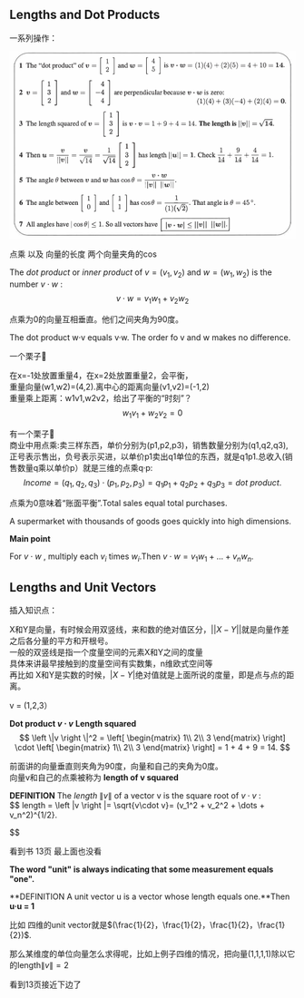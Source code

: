 ## Lengths and Dot Products  

一系列操作：  

![image-20220121141233505](https://raw.githubusercontent.com/lunnche/picgo-image/main/image-20220121141233505.png)

点乘 以及   向量的长度    两个向量夹角的cos  

The $dot\  product$ or $inner\  product$ of $v=(v_1,v_2)$ and $w=(w_1,w_2)$ is the number $v\cdot w$ :  
$$
v\cdot w = v_1 w_1 + v_2 w_2 
$$

点乘为0的向量互相垂直。他们之间夹角为90度。  

The dot product w·v equals v·w. The order fo v and w makes no difference.  

一个栗子🌰  

在x=-1处放置重量4，在x=2处放置重量2，会平衡，  
重量向量(w1,w2)=(4,2).离中心的距离向量(v1,v2)=(-1,2)  
重量乘上距离：w1v1,w2v2，给出了平衡的“时刻”？  
$$
w_1 v_1 + w_2 v_2 = 0
$$

有一个栗子🌰  
商业中用点乘:卖三样东西，单价分别为(p1,p2,p3)，销售数量分别为(q1,q2,q3),正号表示售出，负号表示买进，以单价p1卖出q1单位的东西，就是q1p1.总收入(销售数量q乘以单价p）就是三维的点乘q·p:  
$$
Income = (q_1,q_2,q_3) \cdot (p_1,p_2,p_3) = q_1 p_1 + q_2 p_2 + q_3 p_3 = dot\ product. 
$$

点乘为0意味着“账面平衡”.Total sales equal total purchases.  

A supermarket with thousands of goods goes quickly into high dimensions.  

**Main point**

For $v \cdot w$ , multiply each $v_i$ times $w_i$.Then $v \cdot w=v_1 w_1 + \dots + v_nw_n .$

## Lengths and Unit Vectors  

插入知识点：  

X和Y是向量，有时候会用双竖线，来和数的绝对值区分，$||X-Y||$就是向量作差之后各分量的平方和开根号。  
一般的双竖线是指一个度量空间的元素X和Y之间的度量  
具体来讲最早接触到的度量空间有实数集，n维欧式空间等  
再比如 
X和Y是实数的时候，$|X-Y|$绝对值就是上面所说的度量，即是点与点的距离。  

v = (1,2,3）

**Dot product $v \cdot v$**
**Length squared**
$$
\left \|v \right \|^2 =
\left[
\begin{matrix}
1\\
2\\
3
\end{matrix}
\right]
\cdot
\left[
\begin{matrix}
1\\
2\\
3
\end{matrix}
\right]
= 1 + 4 + 9 = 14.
$$

前面讲的向量垂直则夹角为90度，向量和自己的夹角为0度。  
向量v和自己的点乘被称为 **length of v squared**



**DEFINITION** The $length$ $\left \|v \right \|$ of a vector v is the square root of $v \cdot v$ :  
$$
length = \left \|v \right \|=
\sqrt{v\cdot v}=
(v_1^2 + v_2^2 + \dots + v_n^2)^{1/2}.

$$

看到书 13页  最上面也没看

**The word "unit" is always indicating that some measurement equals "one".**

**DEFINITION A unit vector u is a vector whose length equals one.**Then **u·u = 1**

比如 四维的unit vector就是$(\frac{1}{2}，\frac{1}{2}，\frac{1}{2}，\frac{1}{2})$.

那么某维度的单位向量怎么求得呢，比如上例子四维的情况，把向量(1,1,1,1)除以它的length$\left \|v\right \|=2$  

看到13页接近下边了


